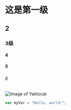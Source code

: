 # 这是第一级
## 2
### 3级
#### 4
##### 5
###### 6

![Image of Yaktocat](https://octodex.github.com/images/yaktocat.png)

``` javascript
var myVar = "Hello, world!";
```

